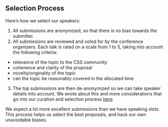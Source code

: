 ## Selection Process

Here’s how we select our speakers:

1. All submissions are anonymized, so that there is no bias towards the submitter.
2. All submissions are reviewed and voted for by the conference organizers. Each talk is rated on a scale from 1 to 5, taking into account the following criteria:
  * relevance of the topic to the CSS community
  * coherence and clarity of the proposal
  * novelty/originality of the topic
  * can the topic be reasonably covered in the allocated time
3. The top submissions are then de-anonymized so we can take speaker details into account. We wrote about this and more considerations that go into our curation and selection process [here](http://blog.cssconf.eu/2015/08/15/a-talk-selection-process-explained/).

We expect a lot more excellent submissions than we have speaking slots. This process helps us select the best proposals, and hack our own unavoidable biases.
